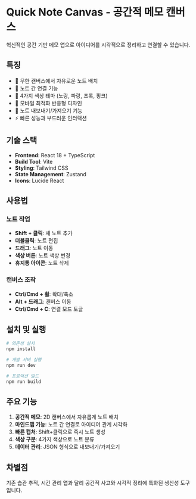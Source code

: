 # Quick Note Canvas - 공간적 메모 캔버스

혁신적인 공간 기반 메모 앱으로 아이디어를 시각적으로 정리하고 연결할 수 있습니다.

## 특징

- 🎯 무한 캔버스에서 자유로운 노트 배치
- 🔗 노트 간 연결 기능
- 🎨 4가지 색상 테마 (노랑, 파랑, 초록, 핑크)
- 📱 모바일 최적화 반응형 디자인
- 💾 노트 내보내기/가져오기 기능
- ⚡ 빠른 성능과 부드러운 인터랙션

## 기술 스택

- **Frontend**: React 18 + TypeScript
- **Build Tool**: Vite
- **Styling**: Tailwind CSS
- **State Management**: Zustand
- **Icons**: Lucide React

## 사용법

### 노트 작업
- **Shift + 클릭**: 새 노트 추가
- **더블클릭**: 노트 편집
- **드래그**: 노트 이동
- **색상 버튼**: 노트 색상 변경
- **휴지통 아이콘**: 노트 삭제

### 캔버스 조작
- **Ctrl/Cmd + 휠**: 확대/축소
- **Alt + 드래그**: 캔버스 이동
- **Ctrl/Cmd + C**: 연결 모드 토글

## 설치 및 실행

```bash
# 의존성 설치
npm install

# 개발 서버 실행
npm run dev

# 프로덕션 빌드
npm run build
```

## 주요 기능

1. **공간적 메모**: 2D 캔버스에서 자유롭게 노트 배치
2. **마인드맵 기능**: 노트 간 연결로 아이디어 관계 시각화
3. **빠른 캡처**: Shift+클릭으로 즉시 노트 생성
4. **색상 구분**: 4가지 색상으로 노트 분류
5. **데이터 관리**: JSON 형식으로 내보내기/가져오기

## 차별점

기존 습관 추적, 시간 관리 앱과 달리 공간적 사고와 시각적 정리에 특화된 생산성 도구입니다.